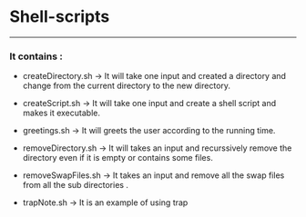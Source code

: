 # Shell-scripts
---
### It contains :
  
  * createDirectory.sh -> It will take one input and created a directory and change from the current directory to the new directory.
  
  * createScript.sh -> It will take one input and create a shell script and makes it executable. 

  * greetings.sh -> It will greets the user according to the running time.
  
  * removeDirectory.sh -> It will takes an input and recurssively remove the directory even if it is empty or contains some files.
  
  * removeSwapFiles.sh -> It takes an input and remove all the swap files from all the sub directories .
  
  * trapNote.sh -> It is an example of using trap
